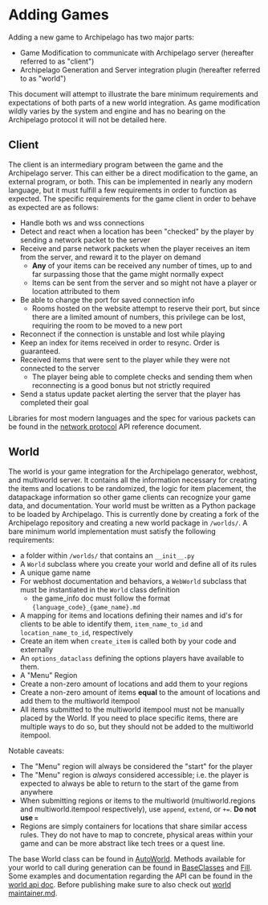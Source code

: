 # Adding Games

Adding a new game to Archipelago has two major parts:

* Game Modification to communicate with Archipelago server (hereafter referred to as "client")
* Archipelago Generation and Server integration plugin (hereafter referred to as "world")

This document will attempt to illustrate the bare minimum requirements and expectations of both parts of a new world
integration. As game modification wildly varies by the system and engine and has no bearing on the Archipelago protocol
it will not be detailed here.

## Client

The client is an intermediary program between the game and the Archipelago server. This can either be a direct
modification to the game, an external program, or both. This can be implemented in nearly any modern language, but it
must fulfill a few requirements in order to function as expected. The specific requirements for the game client in
order to behave as expected are as follows:

* Handle both ws and wss connections
* Detect and react when a location has been "checked" by the player by sending a network packet to the server
* Receive and parse network packets when the player receives an item from the server, and reward it to the player on
demand
  * **Any** of your items can be received any number of times, up to and far surpassing those that the game might
normally expect
  * Items can be sent from the server and so might not have a player or location attributed to them
* Be able to change the port for saved connection info
  * Rooms hosted on the website attempt to reserve their port, but since there are a limited amount of numbers, this
privilege can be lost, requiring the room to be moved to a new port
* Reconnect if the connection is unstable and lost while playing
* Keep an index for items received in order to resync. Order is guaranteed.
* Received items that were sent to the player while they were not connected to the server
  * The player being able to complete checks and sending them when reconnecting is a good bonus but not strictly 
required
* Send a status update packet alerting the server that the player has completed their goal

Libraries for most modern languages and the spec for various packets can be found in the
[network protocol](/docs/network%20protocol.md) API reference document.

## World

The world is your game integration for the Archipelago generator, webhost, and multiworld server. It contains all the
information necessary for creating the items and locations to be randomized, the logic for item placement, the 
datapackage information so other game clients can recognize your game data, and documentation. Your world must be
written as a Python package to be loaded by Archipelago. This is currently done by creating a fork of the Archipelago
repository and creating a new world package in `/worlds/`. A bare minimum world implementation must satisfy the 
following requirements:

* a folder within `/worlds/` that contains an `__init__.py`
* A `World` subclass where you create your world and define all of its rules
* A unique game name
* For webhost documentation and behaviors, a `WebWorld` subclass that must be instantiated in the `World` class 
definition
  * the game_info doc must follow the format `{language_code}_{game_name}.md`
* A mapping for items and locations defining their names and id's for clients to be able to identify them, 
`item_name_to_id` and `location_name_to_id`, respectively
* Create an item when `create_item` is called both by your code and externally
* An `options_dataclass` defining the options players have available to them.
* A "Menu" Region
* Create a non-zero amount of locations and add them to your regions
* Create a non-zero amount of items **equal** to the amount of locations and add them to the multiworld itempool
* All items submitted to the multiworld itempool must not be manually placed by the World. If you need to place specific 
items, there are multiple ways to do so, but they should not be added to the multiworld itempool.

Notable caveats:
* The "Menu" region will always be considered the "start" for the player
* The "Menu" region is *always* considered accessible; i.e. the player is expected to always be able to return to the
start of the game from anywhere
* When submitting regions or items to the multiworld (multiworld.regions and multiworld.itempool respectively), use 
`append`, `extend`, or `+=`. **Do not use `=`**
* Regions are simply containers for locations that share similar access rules. They do not have to map to 
concrete, physical areas within your game and can be more abstract like tech trees or a quest line.

The base World class can be found in [AutoWorld](/worlds/AutoWorld.py). Methods available for your world to call during
generation can be found in [BaseClasses](/BaseClasses.py) and [Fill](/Fill.py). Some examples and documentation 
regarding the API can be found in the [world api doc](/docs/world%20api.md).
Before publishing make sure to also check out [world maintainer.md](/docs/world%20maintainer.md).
